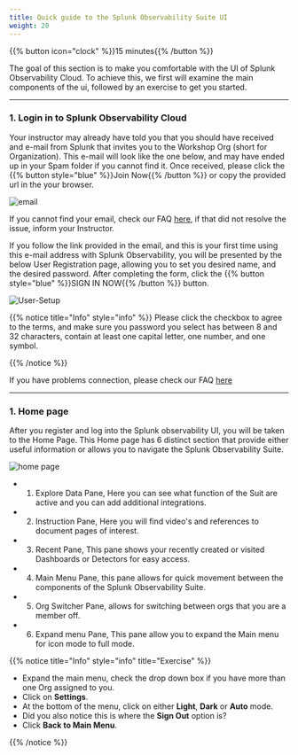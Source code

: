```yaml
---
title: Quick guide to the Splunk Observability Suite UI
weight: 20
---
```


{{% button icon="clock" %}}15 minutes{{% /button %}}

The goal of this section is to make you comfortable with the UI of Splunk Observability Cloud. To achieve this, we first will examine the main components of the ui, followed by an exercise to get you started.

---

### 1. Login in to Splunk Observability Cloud

Your instructor may already have told you that you should have received and e-mail from Splunk that invites you to the Workshop Org (short for Organization). This e-mail will look like the one below, and may have ended up in your Spam folder if you cannot find it. Once received, please click the {{% button style="blue" %}}Join Now{{% /button %}} or copy the provided url in the your browser.

![email](../images/invite-email.png?&height=500px)

If you cannot find your email, check our FAQ [here](../25-login-faq), if that did not resolve the issue, inform your Instructor.

If you follow the link provided in the email, and this is your first time using this e-mail address with Splunk Observability, you will be presented by the below User Registration page, allowing you to set you desired name, and the desired password. After completing the form, click the {{% button style="blue" %}}SIGN IN NOW{{% /button %}} button.

![User-Setup](../images/enter-password.png?&height=500px)

{{% notice title="Info" style="info" %}}
Please click the checkbox to agree to the terms, and make sure you password you select has between 8 and 32 characters, contain at least one capital letter, one number, and one symbol.

{{% /notice %}}

If you have problems connection, please check our FAQ  [here](../25-login-faq)

---

### 1. Home page

After you register and log into the Splunk observability UI, you will be taken to the Home Page. This Home page has 6 distinct section that provide either useful information or allows you to navigate the Splunk Observability Suite.

![home page](../images/home-screen.png)

* 1. Explore Data Pane, Here you can see what function of the Suit are active and you can add additional integrations.
* 2. Instruction Pane, Here you will find video's and references to document pages of interest.
* 3. Recent Pane, This pane shows your recently created or visited Dashboards or Detectors for easy access.
* 4. Main Menu Pane, this pane allows for quick movement between the components of the Splunk Observability Suite.
* 5. Org Switcher Pane, allows for switching between orgs that you are a member off.
* 6. Expand menu Pane, This pane allow you to expand the Main menu for icon mode to full mode.

{{% notice title="Info" style="info" title="Exercise" %}}

* Expand the main menu, check the drop down box if you have more than one Org assigned to you.
* Click on **Settings**.
* At the bottom of the menu, click on either **Light**, **Dark** or **Auto** mode.
* Did you also notice this is where the **Sign Out** option is?
* Click **Back to Main Menu**.

{{% /notice %}}
